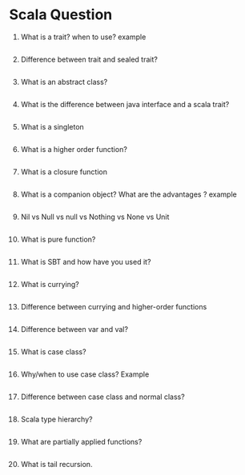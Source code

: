 # Scala Question

1.	What is a trait? when to use?  example

```
```

2.	Difference between trait and sealed trait?

```
```

3.	What is an abstract class? 

```
```

4.	What is the difference between java interface and a scala trait?

```
```

5.	What is a singleton

```
```

6.	What is a higher order function?

```
```

7.	What is a closure function

```
```

8.	What is a companion object? What are the advantages ? example

```
```

9.	Nil vs Null vs null vs Nothing vs None vs Unit 

```
```

10.	What is pure function?

```
```

11.	What is SBT and how have you used it? 

```
```

12.	What is currying?

```
```

13.	Difference between currying and higher-order functions

```
```

14.	Difference between var and val?

```
```

15.	What is case class?

```
```

16.	Why/when to use case class? Example

```
```

17.	Difference between case class and normal class?

```
```

18.	Scala type hierarchy?

```
```

19.	What are partially applied functions?

```
```

20.	What is tail recursion.

```
```
